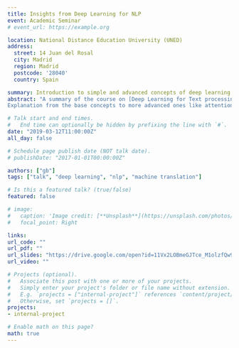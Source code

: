 ```yaml
---
title: Insights from Deep Learning for NLP
event: Academic Seminar
# event_url: https://example.org

location: National Distance Education University (UNED)
address:
  street: 14 Juan del Rosal
  city: Madrid
  region: Madrid
  postcode: '28040'
  country: Spain

summary: Introduction to simple and advanced concepts of deep learning for natural language processing.
abstract: "A summary of the course on [Deep Learning for Text processing](/#accomplishments), imparted by Eneko Agirre and Oier Lopez de Lacalle.
Explanation from the base concepts to more advanced ones like attention, encoder/decoder architectures and machine translation."

# Talk start and end times.
#   End time can optionally be hidden by prefixing the line with `#`.
date: "2019-03-12T11:00:00Z"
all_day: false

# Schedule page publish date (NOT talk date).
# publishDate: "2017-01-01T00:00:00Z"

authors: ["gb"]
tags: ["talk", "deep learning", "nlp", "machine translation"]

# Is this a featured talk? (true/false)
featured: false

# image:
#   caption: 'Image credit: [**Unsplash**](https://unsplash.com/photos/bzdhc5b3Bxs)'
#   focal_point: Right

links:
url_code: ""
url_pdf: ""
url_slides: "https://drive.google.com/open?id=11Vx2LOBmeGJTce_M1olzfQw9L0_1ZFwV"
url_video: ""

# Projects (optional).
#   Associate this post with one or more of your projects.
#   Simply enter your project's folder or file name without extension.
#   E.g. `projects = ["internal-project"]` references `content/project/deep-learning/index.md`.
#   Otherwise, set `projects = []`.
projects:
- internal-project

# Enable math on this page?
math: true
---
```

